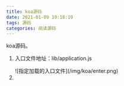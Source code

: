 ```yaml
---
title: koa源码
date: 2021-01-09 19:18:19
tags: 源码
categories: 阅读源码
---
```


<p>koa源码。</p>

<ol>
  <li>
    <p>入口文件地址：lib/application.js</p>
    ![指定加载的入口文件](/img/koa/enter.png)
  </li>
  <li>
    
  </li>
</ol>
